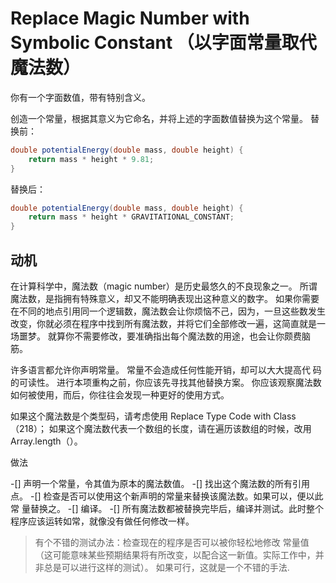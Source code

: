 # Replace Magic Number with Symbolic Constant （以字⾯常量取代魔法数）


你有⼀个字⾯数值，带有特别含义。


创造⼀个常量，根据其意义为它命名，并将上述的字⾯数值替换为这个常量。
替换前：
```java
double potentialEnergy(double mass, double height) {
    return mass * height * 9.81;
}
```
替换后：
```java
double potentialEnergy(double mass, double height) {
    return mass * height * GRAVITATIONAL_CONSTANT;
}
```

## 动机
在计算科学中，魔法数（magic number）是历史最悠久的不良现象之⼀。
所谓魔法数，是指拥有特殊意义，却⼜不能明确表现出这种意义的数字。
如果你需要在不同的地点引⽤同⼀个逻辑数，魔法数会让你烦恼不⼰，因为，⼀旦这些数发⽣改变，你就必须在程序中找到所有魔法数，并将它们全部修改⼀遍，这简直就是⼀场噩梦。 
就算你不需要修改，要准确指出每个魔法数的⽤途，也会让你颇费脑筋。

许多语⾔都允许你声明常量。
常量不会造成任何性能开销，却可以⼤⼤提⾼代 码的可读性。
进⾏本项重构之前，你应该先寻找其他替换⽅案。
你应该观察魔法数如何被使⽤，⽽后，你往往会发现⼀种更好的使⽤⽅式。

如果这个魔法数是个类型码，请考虑使⽤ Replace Type Code with Class（218）；
如果这个魔法数代表⼀个数组的⻓度，请在遍历该数组的时候，改⽤Array.length（）。

做法


-[] 声明⼀个常量，令其值为原本的魔法数值。
-[] 找出这个魔法数的所有引⽤点。
-[] 检查是否可以使⽤这个新声明的常量来替换该魔法数。如果可以，便以此常 量替换之。
-[] 编译。 
-[] 所有魔法数都被替换完毕后，编译并测试。此时整个程序应该运转如常，就像没有做任何修改⼀样。
>有个不错的测试办法：检查现在的程序是否可以被你轻松地修改 常量值
（这可能意味某些预期结果将有所改变，以配合这⼀新值。实际⼯作中，并⾮总是可以进⾏这样的测试）。
 如果可⾏，这就是⼀个不错的⼿法.
